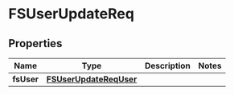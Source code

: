 # FSUserUpdateReq

## Properties
Name | Type | Description | Notes
------------ | ------------- | ------------- | -------------
**fsUser** | [**FSUserUpdateReqUser**](FSUserUpdateReqUser.md) |  | 
